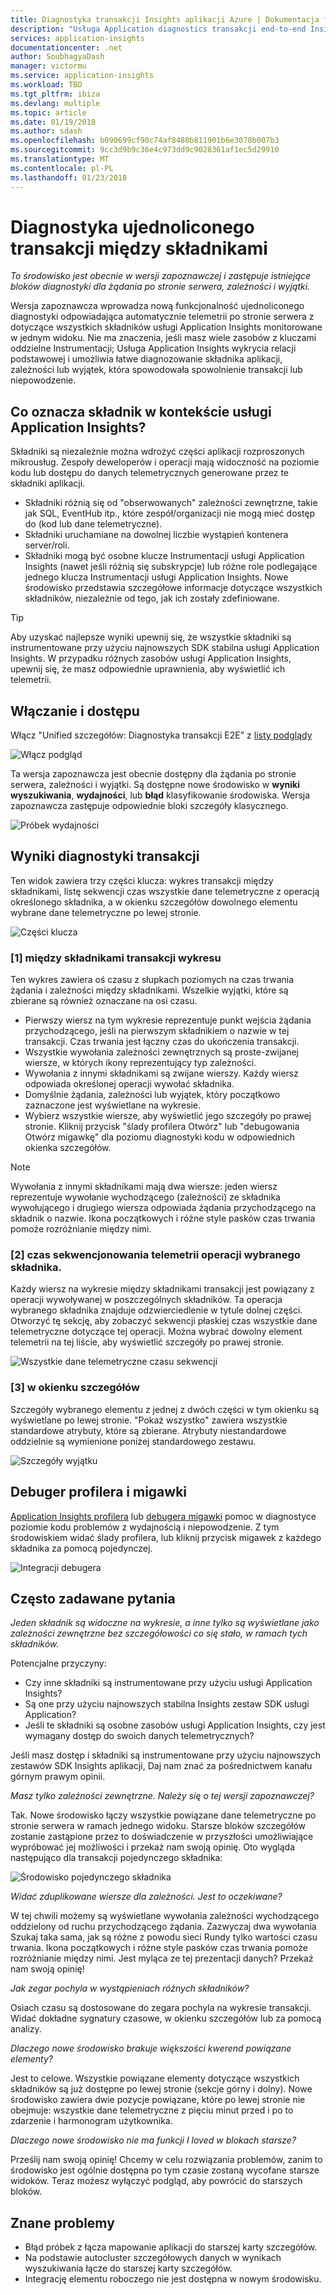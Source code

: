 ```yaml
---
title: Diagnostyka transakcji Insights aplikacji Azure | Dokumentacja firmy Microsoft
description: "Usługa Application diagnostics transakcji end-to-end Insights"
services: application-insights
documentationcenter: .net
author: SoubhagyaDash
manager: victormu
ms.service: application-insights
ms.workload: TBD
ms.tgt_pltfrm: ibiza
ms.devlang: multiple
ms.topic: article
ms.date: 01/19/2018
ms.author: sdash
ms.openlocfilehash: b090699cf90c74af8480b811901b6e3078b007b3
ms.sourcegitcommit: 9cc3d9b9c36e4c973dd9c9028361af1ec5d29910
ms.translationtype: MT
ms.contentlocale: pl-PL
ms.lasthandoff: 01/23/2018
---
```

# <a name="unified-cross-component-transaction-diagnostics"></a>Diagnostyka ujednoliconego transakcji między składnikami

*To środowisko jest obecnie w wersji zapoznawczej i zastępuje istniejące bloków diagnostyki dla żądania po stronie serwera, zależności i wyjątki.*

Wersja zapoznawcza wprowadza nową funkcjonalność ujednoliconego diagnostyki odpowiadająca automatycznie telemetrii po stronie serwera z dotyczące wszystkich składników usługi Application Insights monitorowane w jednym widoku. Nie ma znaczenia, jeśli masz wiele zasobów z kluczami oddzielne Instrumentacji; Usługa Application Insights wykrycia relacji podstawowej i umożliwia łatwe diagnozowanie składnika aplikacji, zależności lub wyjątek, która spowodowała spowolnienie transakcji lub niepowodzenie.

## <a name="what-does-component-mean-in-the-context-of-application-insights"></a>Co oznacza składnik w kontekście usługi Application Insights?

Składniki są niezależnie można wdrożyć części aplikacji rozproszonych mikrousług. Zespoły deweloperów i operacji mają widoczność na poziomie kodu lub dostępu do danych telemetrycznych generowane przez te składniki aplikacji. 

* Składniki różnią się od "obserwowanych" zależności zewnętrzne, takie jak SQL, EventHub itp., które zespół/organizacji nie mogą mieć dostęp do (kod lub dane telemetryczne).
* Składniki uruchamiane na dowolnej liczbie wystąpień kontenera server/roli.
* Składniki mogą być osobne klucze Instrumentacji usługi Application Insights (nawet jeśli różnią się subskrypcje) lub różne role podlegające jednego klucza Instrumentacji usługi Application Insights. Nowe środowisko przedstawia szczegółowe informacje dotyczące wszystkich składników, niezależnie od tego, jak ich zostały zdefiniowane.

> [!Tip]
> Aby uzyskać najlepsze wyniki upewnij się, że wszystkie składniki są instrumentowane przy użyciu najnowszych SDK stabilna usługi Application Insights. W przypadku różnych zasobów usługi Application Insights, upewnij się, że masz odpowiednie uprawnienia, aby wyświetlić ich telemetrii.

## <a name="enable-and-access"></a>Włączanie i dostępu
Włącz "Unified szczegółów: Diagnostyka transakcji E2E" z [listy podglądy](app-insights-previews.md)

![Włącz podgląd](media/app-insights-e2eTxn-diagnostics/previews.png)

Ta wersja zapoznawcza jest obecnie dostępny dla żądania po stronie serwera, zależności i wyjątki. Są dostępne nowe środowisko w **wyniki wyszukiwania**, **wydajności**, lub **błąd** klasyfikowanie środowiska. Wersja zapoznawcza zastępuje odpowiednie bloki szczegóły klasycznego. 

![Próbek wydajności](media/app-insights-e2eTxn-diagnostics/performanceSamplesClickThrough.png)

## <a name="transaction-diagnostics-experience"></a>Wyniki diagnostyki transakcji 
Ten widok zawiera trzy części klucza: wykres transakcji między składnikami, listę sekwencji czas wszystkie dane telemetryczne z operacją określonego składnika, a w okienku szczegółów dowolnego elementu wybrane dane telemetryczne po lewej stronie.

![Części klucza](media/app-insights-e2eTxn-diagnostics/3partsCrossComponent.png)

### <a name="1-cross-component-transaction-chart"></a>[1] między składnikami transakcji wykresu

Ten wykres zawiera oś czasu z słupkach poziomych na czas trwania żądania i zależności między składnikami. Wszelkie wyjątki, które są zbierane są również oznaczane na osi czasu.

* Pierwszy wiersz na tym wykresie reprezentuje punkt wejścia żądania przychodzącego, jeśli na pierwszym składnikiem o nazwie w tej transakcji. Czas trwania jest łączny czas do ukończenia transakcji.
* Wszystkie wywołania zależności zewnętrznych są proste-zwijanej wiersze, w których ikony reprezentujący typ zależności.
* Wywołania z innymi składnikami są zwijane wierszy. Każdy wiersz odpowiada określonej operacji wywołać składnika.
* Domyślnie żądania, zależności lub wyjątek, który początkowo zaznaczone jest wyświetlane na wykresie.
* Wybierz wszystkie wiersze, aby wyświetlić jego szczegóły po prawej stronie. Kliknij przycisk "ślady profilera Otwórz" lub "debugowania Otwórz migawkę" dla poziomu diagnostyki kodu w odpowiednich okienka szczegółów.

> [!NOTE]
Wywołania z innymi składnikami mają dwa wiersze: jeden wiersz reprezentuje wywołanie wychodzącego (zależności) ze składnika wywołującego i drugiego wiersza odpowiada żądania przychodzącego na składnik o nazwie. Ikona początkowych i różne style pasków czas trwania pomoże rozróżnianie między nimi.

### <a name="2-time-sequenced-telemetry-of-the-selected-component-operation"></a>[2] czas sekwencjonowania telemetrii operacji wybranego składnika.

Każdy wiersz na wykresie między składnikami transakcji jest powiązany z operacji wywoływanej w poszczególnych składników. Ta operacja wybranego składnika znajduje odzwierciedlenie w tytule dolnej części. Otworzyć tę sekcję, aby zobaczyć sekwencji płaskiej czas wszystkie dane telemetryczne dotyczące tej operacji. Można wybrać dowolny element telemetrii na tej liście, aby wyświetlić szczegóły po prawej stronie.

![Wszystkie dane telemetryczne czasu sekwencji](media/app-insights-e2eTxn-diagnostics/allTelemetryDrawerOpened.png)

### <a name="3-details-pane"></a>[3] w okienku szczegółów

Szczegóły wybranego elementu z jednej z dwóch części w tym okienku są wyświetlane po lewej stronie. "Pokaż wszystko" zawiera wszystkie standardowe atrybuty, które są zbierane. Atrybuty niestandardowe oddzielnie są wymienione poniżej standardowego zestawu.

![Szczegóły wyjątku](media/app-insights-e2eTxn-diagnostics/exceptiondetail.png)

## <a name="profiler-and-snapshot-debugger"></a>Debuger profilera i migawki

[Application Insights profilera](app-insights-profiler.md) lub [debugera migawki](app-insights-snapshot-debugger.md) pomoc w diagnostyce poziomie kodu problemów z wydajnością i niepowodzenie. Z tym środowiskiem widać ślady profilera, lub kliknij przycisk migawek z każdego składnika za pomocą pojedynczej.

![Integracji debugera](media/app-insights-e2eTxn-diagnostics/debugSnapshot.png)

## <a name="faq"></a>Często zadawane pytania

*Jeden składnik są widoczne na wykresie, a inne tylko są wyświetlane jako zależności zewnętrzne bez szczegółowości co się stało, w ramach tych składników.*

Potencjalne przyczyny:

* Czy inne składniki są instrumentowane przy użyciu usługi Application Insights?
* Są one przy użyciu najnowszych stabilna Insights zestaw SDK usługi Application?
* Jeśli te składniki są osobne zasobów usługi Application Insights, czy jest wymagany dostęp do swoich danych telemetrycznych?

Jeśli masz dostęp i składniki są instrumentowane przy użyciu najnowszych zestawów SDK Insights aplikacji, Daj nam znać za pośrednictwem kanału górnym prawym opinii.

*Masz tylko zależności zewnętrzne. Należy się o tej wersji zapoznawczej?*

Tak. Nowe środowisko łączy wszystkie powiązane dane telemetryczne po stronie serwera w ramach jednego widoku. Starsze bloków szczegółów zostanie zastąpione przez to doświadczenie w przyszłości umożliwiające wypróbować jej możliwości i przekaż nam swoją opinię. Oto wygląda następująco dla transakcji pojedynczego składnika:

![Środowisko pojedynczego składnika](media/app-insights-e2eTxn-diagnostics/singleComponent.png)

*Widać zduplikowane wiersze dla zależności. Jest to oczekiwane?*

W tej chwili możemy są wyświetlane wywołania zależności wychodzącego oddzielony od ruchu przychodzącego żądania. Zazwyczaj dwa wywołania Szukaj taka sama, jak są różne z powodu sieci Rundy tylko wartości czasu trwania. Ikona początkowych i różne style pasków czas trwania pomoże rozróżnianie między nimi. Jest myląca ze tej prezentacji danych? Przekaż nam swoją opinię!

*Jak zegar pochyla w wystąpieniach różnych składników?*

Osiach czasu są dostosowane do zegara pochyla na wykresie transakcji. Widać dokładne sygnatury czasowe, w okienku szczegółów lub za pomocą analizy.

*Dlaczego nowe środowisko brakuje większości kwerend powiązane elementy?*

Jest to celowe. Wszystkie powiązane elementy dotyczące wszystkich składników są już dostępne po lewej stronie (sekcje górny i dolny). Nowe środowisko zawiera dwie pozycje powiązane, które po lewej stronie nie obejmuje: wszystkie dane telemetryczne z pięciu minut przed i po to zdarzenie i harmonogram użytkownika.

*Dlaczego nowe środowisko nie ma funkcji I loved w blokach starsze?*

Prześlij nam swoją opinię! Chcemy w celu rozwiązania problemów, zanim to środowisko jest ogólnie dostępna po tym czasie zostaną wycofane starsze widoków. Teraz możesz wyłączyć podgląd, aby powrócić do starszych bloków.

## <a name="known-issues"></a>Znane problemy

* Błąd próbek z łącza mapowanie aplikacji do starszej karty szczegółów.
* Na podstawie autocluster szczegółowych danych w wynikach wyszukiwania łącze do starszej karty szczegółów.
* Integrację elementu roboczego nie jest dostępna w nowym środowisku.